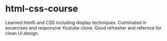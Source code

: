 # html-css-course
Learned html5 and CSS including display techniques.
Culminated in excercises and responsive Youtube clone. 
Good refresher and refernce for clean UI design.
